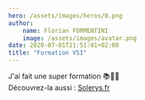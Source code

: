 ```yaml
---
hero: /assets/images/heros/0.png
author:
    name: Florian FORMENTINI
    image: /assets/images/avatar.png
date: 2020-07-01T21:51:01+02:00
title: "Formation VSI"
---
```


J'ai fait une super formation 📚👨‍🎓  
Découvrez-la aussi : [Solerys.fr](https://www.solerys.fr/)